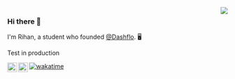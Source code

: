 <img align='right' src="https://github-readme-stats.vercel.app/api?username=RihanArfan&show_icons=true">

### Hi there 👋
I'm Rihan, a student who founded [@Dashflo](https://github.com/Dashflo). 🖥

Test in production

<a href="https://twitter.com/RihanArfan">
  <img align="left" alt="Rihan's Twitter" width="22px" src="https://cdn.jsdelivr.net/npm/simple-icons@v3/icons/twitter.svg" />
</a>
<a href="https://github.com/RihanArfan">
  <img align="left" alt="Rihan's GitHub" width="22px" src="https://cdn.jsdelivr.net/npm/simple-icons@v3/icons/github.svg" />
</a>

[![wakatime](https://wakatime.com/badge/user/2f19162a-e407-4cd6-b835-06cd4f5c34b0.svg?style=flat)](https://wakatime.com/@Rihan)
